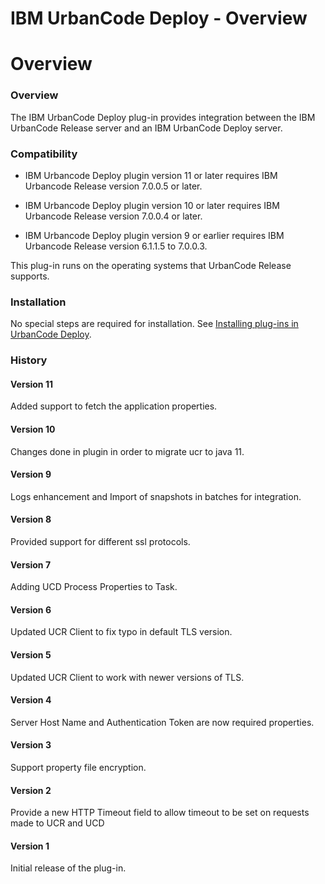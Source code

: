 
IBM UrbanCode Deploy - Overview
===============================

# Overview


### Overview




The IBM UrbanCode Deploy plug-in provides integration between the IBM UrbanCode Release server and
an IBM UrbanCode Deploy server.

### Compatibility

* IBM Urbancode Deploy plugin version 11 or later requires IBM Urbancode Release version 7.0.0.5 or later.

* IBM Urbancode Deploy plugin version 10 or later requires IBM Urbancode Release version 7.0.0.4 or later.

* IBM Urbancode Deploy plugin version 9 or earlier requires IBM Urbancode Release version 6.1.1.5 to 7.0.0.3.

This plug-in runs on the operating systems
that UrbanCode Release supports.

### Installation

No special steps are required for installation. See [Installing
plug-ins in UrbanCode Deploy](https://community.ibm.com/community/user/wasdevops/blogs/laurel-dickson-bull1/2022/06/13/install-plugins "Installing
plug-ins in UrbanCode").

### History

#### Version 11

Added support to fetch the application properties.

#### Version 10

Changes done in plugin in order to migrate ucr to java 11.

#### Version 9

Logs enhancement and Import of snapshots in batches for integration.

#### Version 8

Provided support for different ssl protocols.

#### Version 7

Adding UCD Process Properties to Task.

#### Version 6

Updated UCR Client to fix typo in default TLS version.

#### Version 5

Updated UCR Client to work with newer versions of TLS.

#### Version 4

Server Host Name and Authentication Token are now required properties.

#### Version 3

Support property file
encryption.

#### Version 2

Provide a new HTTP Timeout field to allow timeout to be set on requests made to UCR and
UCD

#### Version 1

Initial release of the plug-in.

